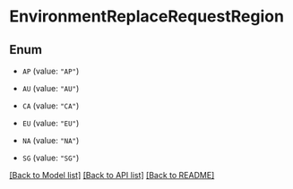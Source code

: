 # EnvironmentReplaceRequestRegion

## Enum


* `AP` (value: `"AP"`)

* `AU` (value: `"AU"`)

* `CA` (value: `"CA"`)

* `EU` (value: `"EU"`)

* `NA` (value: `"NA"`)

* `SG` (value: `"SG"`)


[[Back to Model list]](../README.md#documentation-for-models) [[Back to API list]](../README.md#documentation-for-api-endpoints) [[Back to README]](../README.md)


